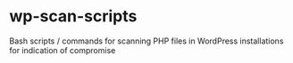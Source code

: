 # wp-scan-scripts
Bash scripts / commands for scanning PHP files in WordPress installations for indication of compromise
